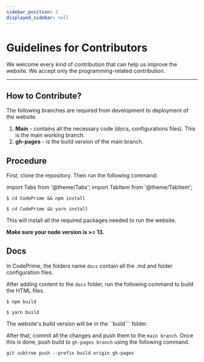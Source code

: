 ```yaml
---
sidebar_position: 1
displayed_sidebar: null
---
```


# Guidelines for Contributors

We welcome every kind of contribution that can help us improve the website.
We accept only the programming-related contribution.

---
## How to Contribute?

The following branches are required from development to deployment of the website.
1. **Main** - contains all the necessary code (docs, configurations files). This is the main working branch.
2. **gh-pages** - is the build version of the main branch.

## Procedure
First, clone the repository. Then run the following command:

import Tabs from '@theme/Tabs';
import TabItem from '@theme/TabItem';

<Tabs>
<TabItem value="npm" label="npm">

```bsh
$ cd CodePrime && npm install
```
</TabItem>
<TabItem value="yarn" label="yarn">

```bsh
$ cd CodePrime && yarn install
```
</TabItem>
</Tabs>

This will install all the required packages needed to run the website.

**Make sure your node version is >= 13.**

## Docs

In CodePrime, the folders name ```docs``` contain all the .md and folder configuration files.

After adding content to the ```docs``` folder, run the following command to build the HTML files.


<Tabs>
<TabItem value="npm" label="npm">

```bsh
$ npm build
```
</TabItem>
<TabItem value="yarn" label="yarn">

```bsh
$ yarn build
```

</TabItem>
</Tabs>

The website's build version will be in the ``build``` folder.

After that, commit all the changes and push them to the ```main branch```. Once this is done, push build to ```gh-pages branch``` using the following command.

```git
git subtree push --prefix build origin gh-pages
```

